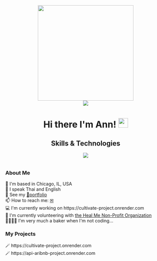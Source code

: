 
<div id="header" align="center">
  <img src="https://media.giphy.com/media/hiJ9ypGI5tIKdwKoK2/giphy.gif" width="300"/>
</div>
<div id="badges" align="center">
  <a href="https://www.linkedin.com/in/primpraow-m-653708227/">
    <img src="https://img.shields.io/badge/linkedin-%230077B5.svg?style=for-the-badge&logo=linkedin&logoColor=white"/>
  </a>
</div>

<h1 align="center">
  Hi there I'm Ann!
  <img src="https://media.giphy.com/media/hvRJCLFzcasrR4ia7z/giphy.gif" width="30px"/>
</h1>

<div id="skills">
  <h2 align="center">Skills & Technologies</h2>
  <p align="center">
  <a href="https://skillicons.dev">
    <img src="https://skillicons.dev/icons?i=html,css,js,nodejs,py,express,react,redux,flask,sequelize,git,figma,ps,ai,sass,&perline=5" />
  </a>
</p>
  
</div>
<div id="views" align="center">
    <img src="https://komarev.com/ghpvc/?username=AnnMullinge&style=flat-square&color=orange" alt=""/>
</div>


<div id="info">
   <h3> About Me </h3>
   <div> 📍  I'm based in Chicago, IL, USA</div>
   <div> 💬  I speak Thai and English</div>
   <div> 👀  See my <a href="https://annmulling-portfolio.netlify.app/work">🌟portfolio</a></div>
   <div> 📫  How to reach me: <a href="mailto:primpraowann@gmail.com">✉</a></div>
   <div> 💻  I'm currently working on https://cultivate-project.onrender.com </div>
   <div> 💖  I'm currently volunteering with <a href="https://github.com/Heal-Me-Non-Profit-Organisation"> the Heal Me Non-Profit Organization</a></div>
  
  <div> 🍪🍰🥧🧁 I'm very much a baker when I'm not coding... </div>
</div>
<div>
  <h3>My Projects</h3>
  <div> 🪄 https://cultivate-project.onrender.com </div>
  <div> 🪄 https://api-aribnb-project.onrender.com </div>
</div>

<!--
**AnnMulling/AnnMulling** is a ✨ _special_ ✨ repository because its `README.md` (this file) appears on your GitHub profile.

Here are some ideas to get you started:

- 🔭 I’m currently working on ...
- 🌱 I’m currently learning ...
- 👯 I’m looking to collaborate on ...
- 🤔 I’m looking for help with ...
- 💬 Ask me about ...
- 📫 How to reach me: ...
- 😄 Pronouns: ...
- ⚡ Fun fact: ...
-->

